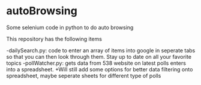 # autoBrowsing
Some selenium code in python to do auto browsing

This repository has the following items

-dailySearch.py: code to enter an array of items into google in seperate tabs so that you can then look through them.  Stay up to date on all your favorite topics
-pollWatcher.py: gets data from 538 website on latest polls enters into a spreadsheet.
	+Will still add some options for better data filtering onto spreadsheet, maybe
	seperate sheets for different type of polls